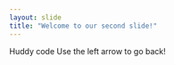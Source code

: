 ```yaml
---
layout: slide
title: "Welcome to our second slide!"
---
```

Huddy code
Use the left arrow to go back!
